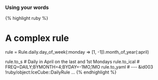 ### Using your words

{% highlight ruby %}
# A complex rule
rule = Rule.daily.day_of_week(:monday => [1, -1]).month_of_year(:april)

rule.to_s # Daily in April on the last and 1st Mondays
rule.to_ical # FREQ=DAILY;BYMONTH=4;BYDAY=-1MO,1MO
rule.to_yaml # --- &id003 !ruby/object:IceCube::DailyRule ...
{% endhighlight %}